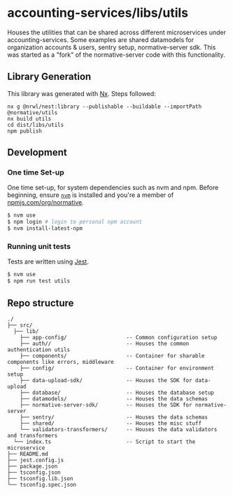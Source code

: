 <!--
 Copyright 2022 Meta Mind AB
 
 Licensed under the Apache License, Version 2.0 (the "License");
 you may not use this file except in compliance with the License.
 You may obtain a copy of the License at
 
     http://www.apache.org/licenses/LICENSE-2.0
 
 Unless required by applicable law or agreed to in writing, software
 distributed under the License is distributed on an "AS IS" BASIS,
 WITHOUT WARRANTIES OR CONDITIONS OF ANY KIND, either express or implied.
 See the License for the specific language governing permissions and
 limitations under the License.
-->

# accounting-services/libs/utils

Houses the utilities that can be shared across different microservices under accounting-services. Some examples are shared datamodels for organization accounts & users, sentry setup, normative-server sdk. This was started as a "fork" of the normative-server code with this functionality.

## Library Generation

This library was generated with [Nx](https://nx.dev). Steps followed:

```
nx g @nrwl/nest:library --publishable --buildable --importPath @normative/utils
nx build utils
cd dist/libs/utils
npm publish
```

## Development

### One time Set-up

One time set-up, for system dependencies such as nvm and npm. Before beginning, ensure [`nvm`](https://github.com/nvm-sh/nvm) is installed and you're a member of [npmjs.com/org/normative](https://www.npmjs.com/org/normative).

```sh
$ nvm use
$ npm login # login to personal npm account
$ nvm install-latest-npm
```

### Running unit tests

Tests are written using [Jest](https://jestjs.io).

```sh
$ nvm use
$ npm run test utils
```

## Repo structure

```
./
├── src/
  ├── lib/
    ├── app-config/                   -- Common configuration setup
    ├── auth//                        -- Houses the common authentication utils
    ├── components/                   -- Container for sharable components like errors, middleware
    ├── config/                       -- Container for environment setup
    ├── data-upload-sdk/              -- Houses the SDK for data-upload
    ├── database/                     -- Houses the database setup
    ├── datamodels/                   -- Houses the data schemas
    ├── normative-server-sdk/         -- Houses the SDK for normative-server
    ├── sentry/                       -- Houses the data schemas
    ├── shared/                       -- Houses the misc stuff
    └── validators-transformers/      -- Houses the data validators and transformers
  └── index.ts                        -- Script to start the microservice
├── README.md
├── jest.config.js
├── package.json
├── tsconfig.json
├── tsconfig.lib.json
└── tsconfig.spec.json

```
